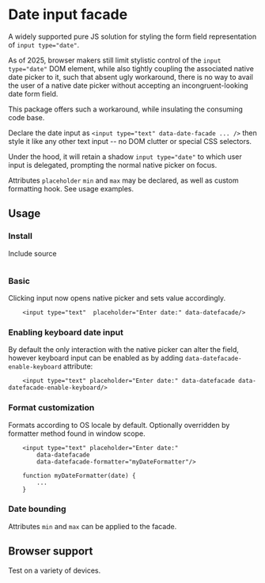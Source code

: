 # Date input facade

A widely supported pure JS solution for styling the form field representation of `input type="date"`.

As of 2025, browser makers still limit stylistic control of the `input type="date"` DOM element, while also tightly coupling the associated native date picker to it, such that absent ugly workaround, there is no way to avail the user of a native date picker without accepting an incongruent-looking date form field.

This package offers such a workaround, while insulating the consuming code base.

Declare the date input as `<input type="text" data-date-facade ... />` then style it like any other text input -- no DOM clutter or special CSS selectors. 

Under the hood, it will retain a shadow `input type="date"` to which user input is delegated, prompting the normal native picker on focus.

Attributes `placeholder` `min` and `max` may be declared, as well as custom formatting hook. See usage examples. 


## Usage

### Install

Include source
```
```

### Basic

Clicking input now opens native picker and sets value accordingly. 

```
    <input type="text"  placeholder="Enter date:" data-datefacade/>
```

### Enabling keyboard date input

By default the only interaction with the native picker can alter the field, however keyboard input can be enabled as by adding `data-datefacade-enable-keyboard` attribute:

```
    <input type="text" placeholder="Enter date:" data-datefacade data-datefacade-enable-keyboard/>
```

### Format customization  

Formats according to OS locale by default. Optionally overridden by formatter method found in window scope. 

```
    <input type="text" placeholder="Enter date:" 
        data-datefacade 
        data-datefacade-formatter="myDateFormatter"/>
```
```
    function myDateFormatter(date) {
        ...
    }
```

### Date bounding

Attributes `min` and `max` can be applied to the facade.


## Browser support

Test on a variety of devices.




